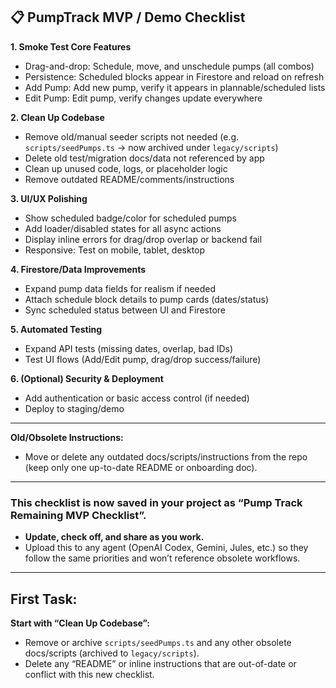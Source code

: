 ## 📋 **PumpTrack MVP / Demo Checklist**

**1. Smoke Test Core Features**

- Drag-and-drop: Schedule, move, and unschedule pumps (all combos)
- Persistence: Scheduled blocks appear in Firestore and reload on refresh
- Add Pump: Add new pump, verify it appears in plannable/scheduled lists
- Edit Pump: Edit pump, verify changes update everywhere

**2. Clean Up Codebase**

- Remove old/manual seeder scripts not needed (e.g. `scripts/seedPumps.ts` → now archived under `legacy/scripts`)
- Delete old test/migration docs/data not referenced by app
- Clean up unused code, logs, or placeholder logic
- Remove outdated README/comments/instructions

**3. UI/UX Polishing**

- Show scheduled badge/color for scheduled pumps
- Add loader/disabled states for all async actions
- Display inline errors for drag/drop overlap or backend fail
- Responsive: Test on mobile, tablet, desktop

**4. Firestore/Data Improvements**

- Expand pump data fields for realism if needed
- Attach schedule block details to pump cards (dates/status)
- Sync scheduled status between UI and Firestore

**5. Automated Testing**

- Expand API tests (missing dates, overlap, bad IDs)
- Test UI flows (Add/Edit pump, drag/drop success/failure)

**6. (Optional) Security & Deployment**

- Add authentication or basic access control (if needed)
- Deploy to staging/demo

---

**Old/Obsolete Instructions:**

- Move or delete any outdated docs/scripts/instructions from the repo (keep only one up-to-date README or onboarding doc).

---

### **This checklist is now saved in your project as “Pump Track Remaining MVP Checklist”.**

- **Update, check off, and share as you work.**
- Upload this to any agent (OpenAI Codex, Gemini, Jules, etc.) so they follow the same priorities and won’t reference obsolete workflows.

---

## **First Task:**

**Start with “Clean Up Codebase”:**

- Remove or archive `scripts/seedPumps.ts` and any other obsolete docs/scripts (archived to `legacy/scripts`).
- Delete any “README” or inline instructions that are out-of-date or conflict with this new checklist.
